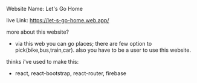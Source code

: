 Website Name: Let's Go Home

live Link: https://let-s-go-home.web.app/

more about this website?

- via this web you can go places; there are few option to pick(bike,bus,train,car). also you have to be a user to use this website.

thinks i've used to make this:

- react, react-bootstrap, react-router, firebase
